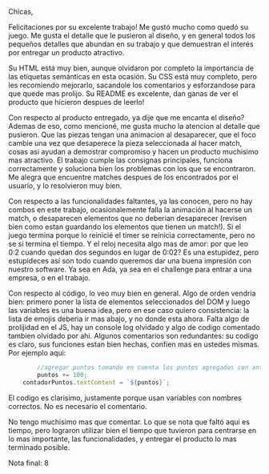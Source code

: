 Chicas, 

Felicitaciones por su excelente trabajo! Me gustó mucho como quedó su juego. Me gusta el detalle que le pusieron al diseño, y en general todos los pequeños detalles que abundan en su trabajo y que demuestran el interés por entregar un producto atractivo. 

Su HTML está muy bien, aunque olvidaron por completo la importancia de las etiquetas semánticas en esta ocasión. Su CSS está muy completo, pero les recomiendo mejorarlo, sacandole los comentarios y esforzandose para que quede mas prolijo. Su README es excelente, dan ganas de ver el producto que hicieron despues de leerlo!

Con respecto al producto entregado, ya dije que me encanta el diseño? Ademas de eso, como mencioné, me gusta mucho la atencion al detalle que pusieron. Que las piezas tengan una animacion al desaparecer, que el foco cambie una vez que desaperece la pieza seleccionada al hacer match, cosas asi ayudan a demostrar compromiso y hacen un producto muchisimo mas atractivo. El trabajo cumple las consignas principales, funciona correctamente y soluciona bien los problemas con los que se encontraron. Me alegra que encuentre matches despues de los encontrados por el usuario, y lo resolvieron muy bien.

Con respecto a las funcionalidades faltantes, ya las conocen, pero no hay combos en este trabajo, ocasionalemente falla la animación al hacerse un match, o desaparecen elementos que no deberian desaparecer (revisen bien como estan guardando los elementos que tienen un match!). Si el juego termina porque lo reinicié el timer se reinicia correctamente, pero no se si termina el tiempo. Y el reloj necesita algo mas de amor: por que leo 0:2 cuando quedan dos segundos en lugar de 0:02? Es una estupidez, pero estupideces así son todo cuando queremos dar una buena impresión con nuestro software. Ya sea en Ada, ya sea en el challenge para entrar a una empresa, o en el trabajo. 

Con respecto al código, lo veo muy bien en general. Algo de orden vendria bien: primero poner la lista de elementos seleccionados del DOM y luego las variables es una buena idea, pero en ese caso quiero consistencia: la lista de emojis deberia ir mas abajo, y no donde esta ahora. Falta algo de prolijidad en el JS, hay un console log olvidado y algo de codigo comentado tambien olvidado por ahi. Algunos comentarios son redundantes: su codigo es claro, sus funciones estan bien hechas, confien mas en ustedes mismas. Por ejemplo aqui:

```js
		//agregar puntos tomando en cuenta los puntos agregados con anterioridad
		puntos += 100;
    contadorPuntos.textContent = `${puntos}`;
```

El codigo es clarisimo, justamente porque usan variables con nombres correctos. No es necesario el comentario. 

No tengo muchisimo mas que comentar. Lo que se nota que faltó aqui es tiempo, pero lograron utilizar bien el tiempo que tuvieron para centrarse en lo mas importante, las funcionalidades, y entregar el producto lo mas terminado posible. 

Nota final: 8

